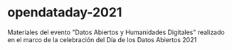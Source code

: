 # opendataday-2021
Materiales del evento "Datos Abiertos y Humanidades Digitales" realizado en el marco de la celebración del Día de los Datos Abiertos 2021
